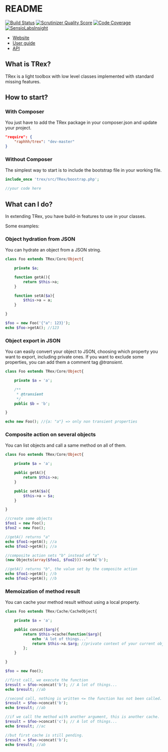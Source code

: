 # README

[![Build Status](https://travis-ci.org/Raphhh/trex.png?branch=Object-Reflection)](https://travis-ci.org/Raphhh/trex)
[![Scrutinizer Quality Score](https://scrutinizer-ci.com/g/Raphhh/trex/badges/quality-score.png?s=c5dc0874bf12e9c757c2f46a3439e91289bf07bc)](https://scrutinizer-ci.com/g/Raphhh/trex/)
[![Code Coverage](https://scrutinizer-ci.com/g/Raphhh/trex/badges/coverage.png?s=ea0eee6ed113b03abd872b715217f554db09b647)](https://scrutinizer-ci.com/g/Raphhh/trex/)
[![SensioLabsInsight](https://insight.sensiolabs.com/projects/d52b1df3-646c-4d91-818c-8590d7a02150/mini.png)](https://insight.sensiolabs.com/projects/d52b1df3-646c-4d91-818c-8590d7a02150)

* [Website](http://labs.raphaellefebvre.be/trex/ "website")
* [User guide](http://labs.raphaellefebvre.be/trex/docs/master/ "doc")
* [API](http://labs.raphaellefebvre.be/trex/api/master/ "API")

## What is TRex?

TRex is a light toolbox with low level classes implemented with standard missing features.


## How to start?

### With Composer

You just have to add the TRex package in your composer.json and update your project.

```json
"require": {
    "raphhh/trex": "dev-master"
}
```

### Without Composer

The simplest way to start is to include the bootstrap file in your working file.

```php
include_once 'trex/src/TRex/boostrap.php';

//your code here
```


## What can I do?

In extending TRex, you have build-in features to use in your classes.

Some examples:


### Object hydration from JSON

You can hydrate an object from a JSON string.

```php
class Foo extends TRex/Core/Object{

    private $a;

    function getA(){
        return $this->a;
    }

    function setA($a){
        $this->a = a;
    }

}
```
```php
$foo = new Foo('{"a": 123}');
echo $foo->getA(); //123
```

### Object export in JSON

You can easily convert your object to JSON, choosing which property you want to export, including private ones. If you want to exclude some properties, you can add them a comment tag *@transient*.

```php
class Foo extends TRex/Core/Object{

    private $a = 'a';

    /**
     * @transient
     */
    public $b = 'b';

}
```
```php
echo new Foo(); //{a: "a"} => only non transient properties
```

### Composite action on several objects

You can list objects and call a same method on all of them.

```php
class Foo extends TRex/Core/Object{

    private $a = 'a';

    public getA(){
        return $this->a;
    }

    public setA($a){
        $this->a = $a;
    }

}
```
```php
//create some objects
$foo1 = new Foo();
$foo2 = new Foo();
```
```php
//getA() returns "a"
echo $foo1->getA(); //a
echo $foo2->getA(); //a
```
```php
//composite action sets "b" instead of "a"
(new Objects(array($foo1, $foo2)))->setA('b');
 ```
 ```php
//getA() returns "b", the value set by the composite action
echo $foo1->getA(); //b
echo $foo2->getA(); //b
```

### Memoization of method result

You can cache your method result without using a local property.
```php
class Foo extends TRex/Cache/CacheObject{

    private $a = 'a';

    public concat($arg){
        return $this->cache(function($arg){
            echo 'A lot of things...'
            return $this->a.$arg; //private context of your current object is still present.
        };
    }

}
```
```php
$foo = new Foo();

//first call, we execute the function
$result = $foo->concat('b'); // A lot of things...
echo $result; //ab
```
```php
//second call, nothing is written <= the function has not been called.
$result = $foo->concat('b');
echo $result; //ab
```
```php
//if we call the method with another argument, this is another cache.
$result = $foo->concat('c'); // A lot of things...
echo $result; //ac
```
```php
//but first cache is still pending.
$result = $foo->concat('b');
echo $result; //ab
```
